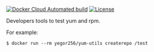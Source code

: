 [![Docker Cloud Automated build](https://img.shields.io/docker/cloud/automated/yegor256/yum-utils)](https://hub.docker.com/r/yegor256/yum-utils)
[![License](https://img.shields.io/badge/license-MIT-green.svg)](https://github.com/yegor256/yum-utils/master/LICENSE.txt)

Developers tools to test yum and rpm.

For example:

```
$ docker run --rm yegor256/yum-utils createrepo /test
```

